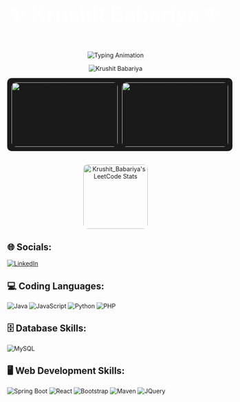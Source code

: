 <!-- Animated Header with Background GIF -->
<div style="background: url('https://media.giphy.com/media/9bTjZrytydVRK/giphy.gif') center/cover no-repeat; padding: 10px 0; text-align: center; border-radius: 10px;">
  <h1 style="color: white; font-size: 48px; font-weight: bold;">✨ Krushit Babariya ✨</h1>
</div>

<!-- Typing Animation -->
<p align="center">
  <img src="https://readme-typing-svg.herokuapp.com/?lines=Hellooooooooooooooo;Welcome+to+my+profile!;Have+a+look+around!&font=Fira%20Code&color=%23D62F79&center=true&width=280&height=50" alt="Typing Animation" style="max-width: 100%;" />
</p>

<!-- Profile View Counter -->
<p align="center">
  <img src="https://komarev.com/ghpvc/?username=Krushit-Babariya&label=Profile%20views&color=0e75b6&style=flat" alt="Krushit Babariya" />
</p>

<!-- GitHub & LeetCode Stats -->
<div style="display: flex; justify-content: center; align-items: center; background-color: #1a1a1a; padding: 10px; border-radius: 10px; gap: 10px; width: 100%">
  <!-- GitHub Stats -->
  <img src="https://github-readme-stats.vercel.app/api?username=Krushit-Babariya&show_icons=true&theme=tokyonight&count_private=true" alt="Krushit_Babariya's GitHub Stats" style="height: 150px; width: 100%; border-radius: 10px;"/>
  
  <!-- Top Languages Stats -->
  <img src="https://github-readme-stats.vercel.app/api/top-langs/?username=Krushit-Babariya&langs_count=5&theme=tokyonight&layout=compact" alt="Krushit_Babariya's Top Languages" style="height: 150px; width: 100%; border-radius: 10px;" />
  
</div>
<br>
  
  <p align="center">
  <!-- LeetCode Stats -->
  <img src="https://leetcode.card.workers.dev/Krushit_40_?theme=dark&font=baloo&extension=null&border=2&border_radius=10" alt="Krushit_Babariya's LeetCode Stats" style="height: 150px; border-radius: 10px; max-width: 100%;" />
  </p>

<!-- Social Links -->
<h2>🌐 Socials:</h2>
<p>
  <a href="https://www.linkedin.com/in/krushit-babariya-8a81b62b0?utm_source=share&utm_campaign=share_via&utm_content=profile&utm_medium=android_app">
    <img src="https://skillicons.dev/icons?i=linkedin" alt="LinkedIn" />
  </a>
</p>

<!-- Coding Languages -->
<h2>💻 Coding Languages:</h2>
<p>
  <img src="https://skillicons.dev/icons?i=java" alt="Java" />
  <img src="https://skillicons.dev/icons?i=javascript" alt="JavaScript" />
  <img src="https://skillicons.dev/icons?i=python" alt="Python" />
  <img src="https://skillicons.dev/icons?i=php" alt="PHP" />
</p>

<!-- Database Skills -->
<h2 align="">🗄️ Database Skills:</h2>
<p align="">
  <img src="https://skillicons.dev/icons?i=mysql" alt="MySQL" />
</p>

<!-- Web Development Skills -->
<h2 align="">🖥️ Web Development Skills:</h2>
<p align="">
  <img src="https://skillicons.dev/icons?i=spring" alt="Spring Boot" />
  <img src="https://skillicons.dev/icons?i=react" alt="React" />
  <img src="https://skillicons.dev/icons?i=bootstrap" alt="Bootstrap" />
  <img src="https://skillicons.dev/icons?i=maven" alt="Maven" />
  <img src="https://skillicons.dev/icons?i=jquery" alt="JQuery" />
</p>
